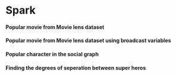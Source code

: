 # Spark

#### Popular movie from Movie lens dataset

#### Popular movie from Movie lens dataset using broadcast variables

#### Popular character in the social graph

#### Finding the degrees of seperation between super heros
